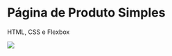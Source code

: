 # Página de Produto Simples

HTML, CSS e Flexbox

 <img src="https://raw.githubusercontent.com/dieegobs/pagina-de-produto-simples/main/img/P%C3%A1gina%20Finalizada.png"/>
